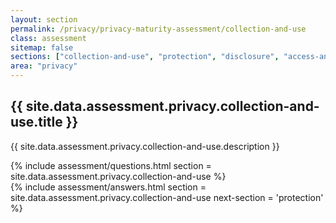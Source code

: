 ```yaml
---
layout: section
permalink: /privacy/privacy-maturity-assessment/collection-and-use
class: assessment
sitemap: false
sections: ["collection-and-use", "protection", "disclosure", "access-and-correction"]
area: "privacy"
---
```


<div class="card-body pb-0 pt-5 bg-blue-100 px-4 px-sm-5">
  <h2 class="card-title fw-semibold pb-2">{{ site.data.assessment.privacy.collection-and-use.title }}</h2>
  <p class="card-text pb-4">{{ site.data.assessment.privacy.collection-and-use.description }}</p>
  {% include assessment/questions.html section = site.data.assessment.privacy.collection-and-use %}
</div>
<div class="card-body pt-0 px-4 px-sm-5 pb-5">
  {% include assessment/answers.html section = site.data.assessment.privacy.collection-and-use next-section = 'protection' %}
</div>
